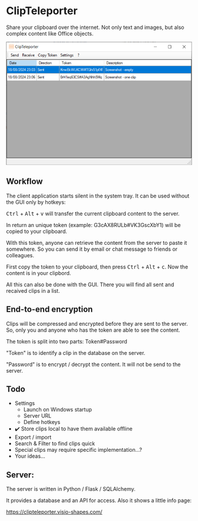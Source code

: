 # ClipTeleporter
Share your clipboard over the internet.
Not only text and images, but also complex content like Office objects.

![Screenshot](/Doc/Images/ClipTeleporter.png?raw=true "Screenshot")

## Workflow
The client application starts silent in the system tray.
It can be used without the GUI only by hotkeys:

<kbd>Ctrl</kbd> + <kbd>Alt</kbd> + <kbd>v</kbd> will transfer the current clipboard content to the server.

In return an unique token (example: G3cAX8RULb#VK3GscXbY1) will be copied to your clipboard.

With this token, anyone can retrieve the content from the server to paste it somewhere. So you can send it by email or chat message to friends or colleagues.

First copy the token to your clipboard, then press <kbd>Ctrl</kbd> + <kbd>Alt</kbd> + <kbd>c</kbd>. Now the content is in your clipbord.

All this can also be done with the GUI. There you will find all sent and recaived clips in a list.

## End-to-end encryption
Clips will be compressed and encrypted before they are sent to the server.
So, only you and anyone who has the token are able to see the content.

The token is split into two parts: Token#Password

"Token" is to identify a clip in the database on the server.

"Password" is to encrypt / decrypt the content. It will not be send to the server.

## Todo
* Settings
  * Launch on Windows startup
  * Server URL
  * Define hotkeys
* :heavy_check_mark: Store clips local to have them available offline
* Export / import
* Search & Filter to find clips quick
* Special clips may require specific implementation...?
* Your ideas...

## Server:
The server is written in Python / Flask / SQLAlchemy.

It provides a database and an API for access.
Also it shows a little info page:

https://clipteleporter.visio-shapes.com/
